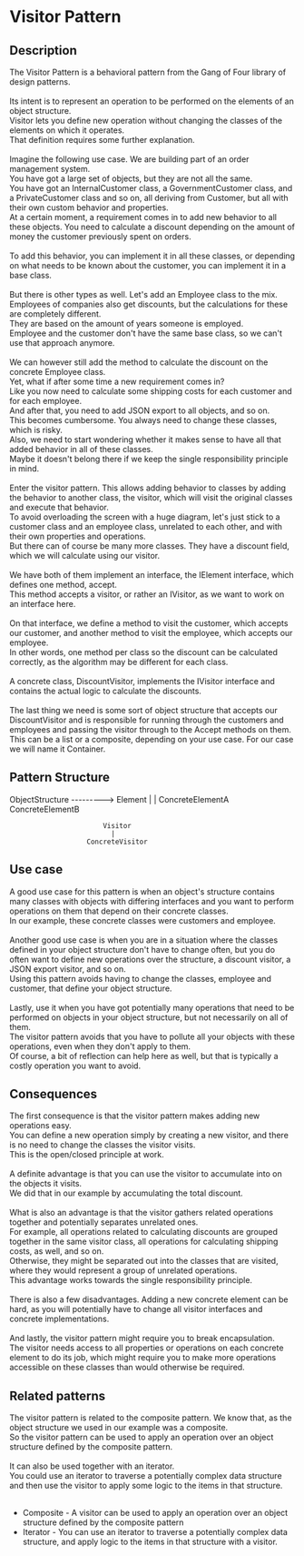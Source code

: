 # Visitor Pattern


## Description
The Visitor Pattern is a behavioral pattern from the Gang of Four library of design patterns. </br>
</br>
Its intent is to represent an operation to be performed on the elements of an object structure. </br>
Visitor lets you define new operation without changing the classes of the elements on which it operates. </br>
That definition requires some further explanation. </br>
</br>
Imagine the following use case. We are building part of an order management system.</br>
You have got a large set of objects, but they are not all the same.</br>
You have got an InternalCustomer class, a GovernmentCustomer class, and a PrivateCustomer class and so on, all deriving from Customer, but all with their own custom behavior and properties.</br>
At a certain moment, a requirement comes in to add new behavior to all these objects. You need to calculate a discount depending on the amount of money the customer previously spent on orders. </br>
</br>
To add this behavior, you can implement it in all these classes, or depending on what needs to be known about the customer, you can implement it in a base class.</br>
</br>
But there is other types as well. Let's add an Employee class to the mix. </br>
Employees of companies also get discounts, but the calculations for these are completely different. </br>
They are based on the amount of years someone is employed.</br>
Employee and the customer don't have the same base class, so we can't use that approach anymore.</br>
</br>
We can however still add the method to calculate the discount on the concrete Employee class.</br>
Yet, what if after some time a new requirement comes in? </br>
Like you now need to calculate some shipping costs for each customer and for each employee. </br>
And after that, you need to add JSON export to all objects, and so on.</br>
This becomes cumbersome. You always need to change these classes, which is risky.</br>
Also, we need to start wondering whether it makes sense to have all that added behavior in all of these classes.</br>
Maybe it doesn't belong there if we keep the single responsibility principle in mind. </br>
</br>
Enter the visitor pattern. This allows adding behavior to classes by adding the behavior to another class, the visitor, which will visit the original classes and execute that behavior. </br>
To avoid overloading the screen with a huge diagram, let's just stick to a customer class and an employee class, unrelated to each other, and with their own properties and operations.</br>
But there can of course be many more classes. They have a discount field, which we will calculate using our visitor. </br>
</br>
We have both of them implement an interface, the IElement interface, which defines one method, accept. </br>
This method accepts a visitor, or rather an IVisitor, as we want to work on an interface here.</br>
</br>
On that interface, we define a method to visit the customer, which accepts our customer, and another method to visit the employee, which accepts our employee.</br>
In other words, one method per class so the discount can be calculated correctly, as the algorithm may be different for each class. </br>
</br>
A concrete class, DiscountVisitor, implements the IVisitor interface and contains the actual logic to calculate the discounts. </br>
</br>
The last thing we need is some sort of object structure that accepts our DiscountVisitor and is responsible for running through the customers and employees and passing the visitor through to the Accept methods on them. </br>
This can be a list or a composite, depending on your use case. For our case we will name it Container. </br>



## Pattern Structure 
ObjectStructure ---------> Element
                          |      |
           ConcreteElementA     ConcreteElementB

                           Visitor
                             |
                       ConcreteVisitor


## Use case
A good use case for this pattern is when an object's structure contains many classes with objects with differing interfaces and you want to perform operations on them that depend on their concrete classes.</br>
In our example, these concrete classes were customers and employee. </br>
</br>
Another good use case is when you are in a situation where the classes defined in your object structure don't have to change often, but you do often want to define new operations over the structure, a discount visitor, a JSON export visitor, and so on. </br>
Using this pattern avoids having to change the classes, employee and customer, that define your object structure. </br>
</br>
Lastly, use it when you have got potentially many operations that need to be performed on objects in your object structure, but not necessarily on all of them.</br>
The visitor pattern avoids that you have to pollute all your objects with these operations, even when they don't apply to them. </br>
Of course, a bit of reflection can help here as well, but that is typically a costly operation you want to avoid. </br>


## Consequences
The first consequence is that the visitor pattern makes adding new operations easy. </br>
You can define a new operation simply by creating a new visitor, and there is no need to change the classes the visitor visits. </br>
This is the open/closed principle at work.</br>
</br>
A definite advantage is that you can use the visitor to accumulate into on the objects it visits. </br>
We did that in our example by accumulating the total discount. </br>
</br>
What is also an advantage is that the visitor gathers related operations together and potentially separates unrelated ones.</br>
For example, all operations related to calculating discounts are grouped together in the same visitor class, all operations for calculating shipping costs, as well, and so on.</br>
Otherwise, they might be separated out into the classes that are visited, where they would represent a group of unrelated operations. </br>
This advantage works towards the single responsibility principle. </br>
</br>
There is also a few disadvantages. Adding a new concrete element can be hard, as you will potentially have to change all visitor interfaces and concrete implementations.</br>
</br>
And lastly, the visitor pattern might require you to break encapsulation. </br>
The visitor needs access to all properties or operations on each concrete element to do its job, which might require you to make more operations accessible on these classes than would otherwise be required.


## Related patterns
The visitor pattern is related to the composite pattern. We know that, as the object structure we used in our example was a composite. </br>
So the visitor pattern can be used to apply an operation over an object structure defined by the composite pattern. </br>
</br>
It can also be used together with an iterator.</br>
You could use an iterator to traverse a potentially complex  data structure and then use the visitor to apply some logic to the items in that structure. </br>
</br>

* Composite - A visitor can be used to apply an operation over an object structure defined by the composite pattern
* Iterator - You can use an iterator to traverse a potentially complex data structure, and apply logic to the items in that structure with a visitor.
